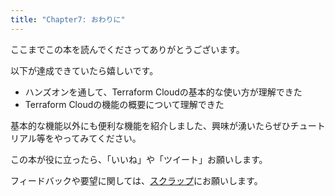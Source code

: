 ```yaml
---
title: "Chapter7: おわりに"
---
```


ここまでこの本を読んでくださってありがとうございます。

以下が達成できていたら嬉しいです。

- ハンズオンを通して、Terraform Cloudの基本的な使い方が理解できた
- Terraform Cloudの機能の概要について理解できた

基本的な機能以外にも便利な機能を紹介しました、興味が湧いたらぜひチュートリアル等をやってみてください。

この本が役に立ったら、「いいね」や「ツイート」お願いします。

フィードバックや要望に関しては、[スクラップ](https://zenn.dev/chario/scraps/500ebae397cd98)にお願いします。

